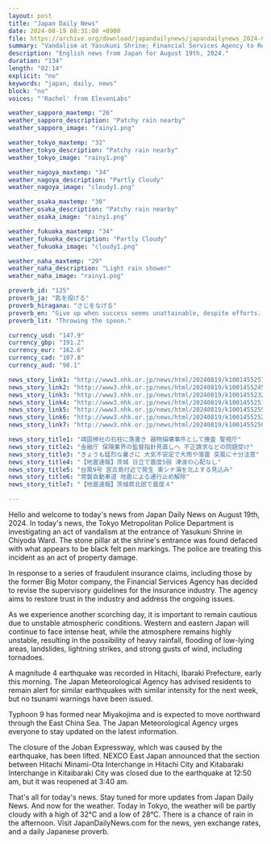 ```yaml
---
layout: post
title: "Japan Daily News"
date: 2024-08-19 08:31:08 +0900
file: https://archive.org/download/japandailynews/japandailynews_2024-08-19.mp3
summary: "Vandalism at Yasukuni Shrine; Financial Services Agency to Revise Supervisory Guidelines, & more…"
description: "English news from Japan for August 19th, 2024."
duration: "134"
length: "02:14"
explicit: "no"
keywords: "japan, daily, news"
block: "no"
voices: "'Rachel' from ElevenLabs"

weather_sapporo_maxtemp: "26"
weather_sapporo_description: "Patchy rain nearby"
weather_sapporo_image: "rainy1.png"

weather_tokyo_maxtemp: "32"
weather_tokyo_description: "Patchy rain nearby"
weather_tokyo_image: "rainy1.png"

weather_nagoya_maxtemp: "34"
weather_nagoya_description: "Partly Cloudy"
weather_nagoya_image: "cloudy1.png"

weather_osaka_maxtemp: "30"
weather_osaka_description: "Patchy rain nearby"
weather_osaka_image: "rainy1.png"

weather_fukuoka_maxtemp: "34"
weather_fukuoka_description: "Partly Cloudy"
weather_fukuoka_image: "cloudy1.png"

weather_naha_maxtemp: "29"
weather_naha_description: "Light rain shower"
weather_naha_image: "rainy1.png"

proverb_id: "125"
proverb_ja: "匙を投げる"
proverb_hiragana: "さじをなげる"
proverb_en: "Give up when success seems unattainable, despite efforts. Throw in the towel."
proverb_lit: "Throwing the spoon."

currency_usd: "147.9"
currency_gbp: "191.2"
currency_eur: "162.6"
currency_cad: "107.8"
currency_aud: "98.1"

news_story_link1: "http://www3.nhk.or.jp/news/html/20240819/k10014552571000.html"
news_story_link2: "http://www3.nhk.or.jp/news/html/20240819/k10014552451000.html"
news_story_link3: "http://www3.nhk.or.jp/news/html/20240819/k10014552321000.html"
news_story_link4: "http://www3.nhk.or.jp/news/html/20240819/k10014552511000.html"
news_story_link5: "http://www3.nhk.or.jp/news/html/20240819/k10014552551000.html"
news_story_link6: "http://www3.nhk.or.jp/news/html/20240819/k10014552521000.html"
news_story_link7: "http://www3.nhk.or.jp/news/html/20240819/k10014552501000.html"

news_story_title1: "靖国神社の石柱に落書き 器物損壊事件として捜査 警視庁"
news_story_title2: "金融庁 保険業界の監督指針見直しへ 不正請求などの問題受け"
news_story_title3: "きょうも猛烈な暑さに 大気不安定で大雨や落雷 突風に十分注意"
news_story_title4: "【地震速報】茨城 日立で震度5弱 津波の心配なし"
news_story_title5: "台風9号 宮古島付近で発生 東シナ海を北上する見込み"
news_story_title6: "常磐自動車道 地震による通行止め解除"
news_story_title7: "【地震速報】茨城県北部で震度４"

---
```


Hello and welcome to today's news from Japan Daily News on August 19th, 2024. In today's news, the Tokyo Metropolitan Police Department is investigating an act of vandalism at the entrance of Yasukuni Shrine in Chiyoda Ward. The stone pillar at the shrine's entrance was found defaced with what appears to be black felt pen markings. The police are treating this incident as an act of property damage.

In response to a series of fraudulent insurance claims, including those by the former Big Motor company, the Financial Services Agency has decided to revise the supervisory guidelines for the insurance industry. The agency aims to restore trust in the industry and address the ongoing issues.

As we experience another scorching day, it is important to remain cautious due to unstable atmospheric conditions. Western and eastern Japan will continue to face intense heat, while the atmosphere remains highly unstable, resulting in the possibility of heavy rainfall, flooding of low-lying areas, landslides, lightning strikes, and strong gusts of wind, including tornadoes.

A magnitude 4 earthquake was recorded in Hitachi, Ibaraki Prefecture, early this morning. The Japan Meteorological Agency has advised residents to remain alert for similar earthquakes with similar intensity for the next week, but no tsunami warnings have been issued.

Typhoon 9 has formed near Miyakojima and is expected to move northward through the East China Sea. The Japan Meteorological Agency urges everyone to stay updated on the latest information.

The closure of the Joban Expressway, which was caused by the earthquake, has been lifted. NEXCO East Japan announced that the section between Hitachi Minami-Ota Interchange in Hitachi City and Kitabaraki Interchange in Kitaibaraki City was closed due to the earthquake at 12:50 am, but it was reopened at 3:40 am.

That's all for today's news. Stay tuned for more updates from Japan Daily News. And now for the weather. Today in Tokyo, the weather will be partly cloudy with a high of 32°C and a low of 28°C. There is a chance of rain in the afternoon.  Visit JapanDailyNews.com for the news, yen exchange rates, and a daily Japanese proverb.

